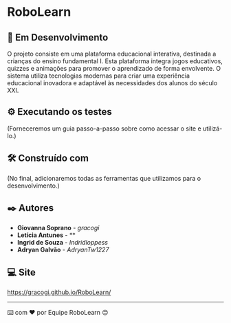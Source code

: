 # RoboLearn

## 🚀 Em Desenvolvimento 

O projeto consiste em uma plataforma educacional interativa, destinada a crianças do ensino fundamental I. Esta plataforma integra jogos educativos, quizzes e animações para promover o aprendizado de forma envolvente. O sistema utiliza tecnologias modernas para criar uma experiência educacional inovadora e adaptável às necessidades dos alunos do século XXI.

## ⚙️ Executando os testes

(Forneceremos um guia passo-a-passo sobre como acessar o site e utilizá-lo.)

## 🛠️ Construído com

(No final, adicionaremos todas as ferramentas que utilizamos para o desenvolvimento.)

## ✒️ Autores

* **Giovanna Soprano** - *gracogi* 
* **Letícia Antunes** - **
* **Ingrid de Souza** - *Indridloppess*
* **Adryan Galvão** - *AdryanTw1227*

## 💻 Site

<https://gracogi.github.io/RoboLearn/>

---
⌨️ com ❤️ por Equipe RoboLearn 😊
